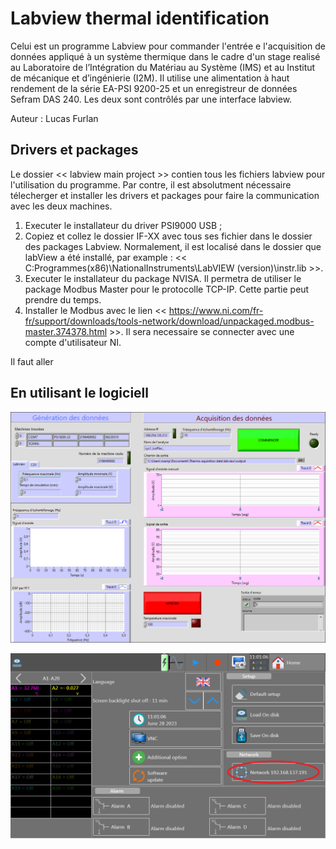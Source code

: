 # Labview thermal identification

Celui est un programme Labview pour commander l'entrée e l'acquisition de données appliqué à un système thermique dans le cadre d'un stage realisé au Laboratoire de l’Intégration du Matériau au Système (IMS) et au Institut de mécanique et d’ingénierie (I2M). Il utilise une alimentation à haut rendement de la série EA-PSI 9200-25 et un enregistreur de données Sefram DAS 240. Les deux sont contrôlés par une interface labview.

Auteur : Lucas Furlan

## Drivers et packages

Le dossier << labview main project >> contien tous les fichiers labview pour l'utilisation du programme. Par contre, il est absolutment nécessaire télecherger et installer les drivers et packages pour faire la communication avec les deux machines. 

1. Executer le installateur du driver PSI9000 USB ;
2. Copiez et collez le dossier IF-XX avec tous ses fichier dans le dossier des packages Labview. Normalement, il est localisé dans le dossier que labView a été installé, par example : << C:Programmes(x86)\NationalInstruments\LabVIEW (version)\instr.lib >>.
3. Executer le installateur du package NVISA. Il permetra de utiliser le package Modbus Master pour le protocolle TCP-IP. Cette partie peut prendre du temps.
4. Installer le Modbus avec le lien << https://www.ni.com/fr-fr/support/downloads/tools-network/download/unpackaged.modbus-master.374378.html >>. Il sera necessaire se connecter avec une compte d'utilisateur NI.

Il faut aller 



## En utilisant le logiciell

![Alt text](mainVIp.png)

![alt text](https://github.com/FurlanLucas/Stage2A/blob/main/exp/TCPIP.bmp)
